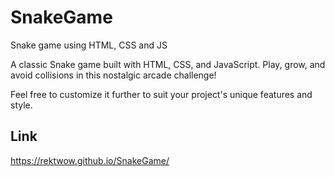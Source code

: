 # SnakeGame
Snake game using HTML, CSS and JS

A classic Snake game built with HTML, CSS, and JavaScript. 
Play, grow, and avoid collisions in this nostalgic arcade challenge!

Feel free to customize it further to suit your project's unique features and style.

## Link
https://rektwow.github.io/SnakeGame/

